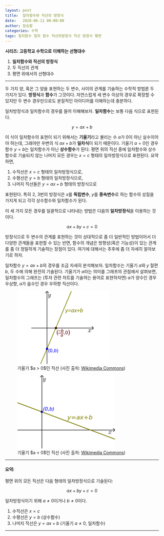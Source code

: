 ```yaml
---
layout: post
title:  일차함수와 직선의 방정식
date:   2020-06-11 00:00:00
author: 장승환
categories: 수학
tags: 일차함수 일차 함수 직선의방정식 직선 방정식 평면
---
```


**시리즈: 고등학교 수학으로 이해하는 선형대수**
1. **일차함수와 직선의 방정식**
2. 두 직선의 관계
3. 평면 위에서의 선형대수

<hr>

두 가지 양, 혹은  그 양을 표현하는  두 변수, 사이의 관계를 기술하는 수학적 방법론 두 가지가 있다. **방정식**과 **함수**가 그것이다. 자연스럽게 세 변수 이상의 경우로 확장할 수 있지만 두 변수 경우만으로도 본질적인 아이디어를 이해하는데 충분하다.

일차방정식과 일차함수의 경우를 들어 이해해보자. **일차함수**는 보통 다음 식으로 표현된다.

$$y=ax+b$$

이 식이 일차함수의 표현이 되기 위해서는 **기울기**라고 불리는 수 $a$가 $0$이 아닌 실수이어야 하는데, 그래야만 우변의 식 $ax+b$가 **일차식**이 되기  때문이다. 기울기 $a=0$인 경우 함수 $y=b$는 일차함수가 아닌 **상수함수**가 된다. 평면 위의 직선 중에 일차함수와 상수함수로 기술되지 않는 나머지 모든 경우는 $x=c$ 형태의 일차방정식으로 표현된다. 요약하면,

1. 수직선은 $x=c$ 형태의 일차방정식으로,
2. 수평선은 $y=b$ 형태의 일차방정식으로,
3. 나머지 직선들은 $y=ax+b$ 형태의 방정식으로

표현된다. 특히 2, 3번의 방정식은 $x$를 **독립변수**, $y$를 **종속변수**로 하는 함수의 성질을 가지게 되고 각각 상수함수와 일차함수가 된다.

이 세 가지 모든 경우를 일괄적으로 나타내는 방법은 다음의 **일차방정식**을 이용하는 것이다.

$$ax + by + c = 0$$

방정식으로 두 변수의 관계를 표현하는 것이 상대적으로 좀 더 일반적인 방법이어서 더 다양한 관계들을 표현할 수 있는 반면, 함수의 개념은 방향성(혹은 기능성)이 있는 관계를 좀 더 정밀하게 기술하는 장점이 있다. 여기에 대해서는 추후에 좀 더 자세히 알아보기로 하자.

일차함수 $y=ax+b$의 경우를 조금 자세히 분석해보자. 일차함수는 기울기 $a$와 $y$ 절편 $b$, 두 수에 의해 완전히 기술된다. 기울기가 $a$라는 의미를 그래프의 관점에서 살펴보면, 일차함수의 그래프는 (투자 관련 차트를 기술하는 용어로 표현하자면) $a$가 양수인 경우 우상향, $a$가 음수인 경우 우하향 직선이다.

<figure>
<img src="/assets/pics/math/slope+.png" alt="양의 기울기">
<figcaption>기울기 $a > 0$인 직선 (사진 출처: <a href="https://commons.wikimedia.org/wiki/File:Line_gen_no_slope.svg">Wikimedia Commons</a>)
</figcaption>
</figure>

<figure>
<img src="/assets/pics/math/slope-.png" alt="음의 기울기">
<figcaption>기울기 $a < 0$인 직선 (사진 출처: <a href="https://commons.wikimedia.org/wiki/File:Y-intercept_line_gen.svg">Wikimedia Commons</a>)
</figcaption>
</figure>

<hr>

#### 요약:

평면 위의 모든 직선은 다음 형태의 일차방정식으로 기술된다:

$$ax+by+c=0$$

일차방정식이기 위해 $a\neq0$이거나 $b\neq0$이다.

1. 수직선은 $x=c$
2. 수평선은 $y=b$ (상수함수)
3. 나머지 직선은 $y=ax+b$ (기울기 $a\neq 0$, 일차함수)

<hr>